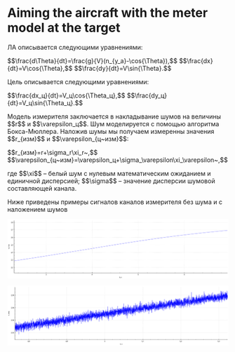 <h1>Aiming the aircraft with the meter model at the target</h1>
ЛА описывается следующими уравнениями:  
<p style="text-algin:center"> $$\frac{d\Theta}{dt}=\frac{g}{V}(n_{y_a}-\cos{\Theta}),$$  
$$\frac{dx}{dt}=V\cos{\Theta},$$  
$$\frac{dy}{dt}=V\sin{\Theta}.$$</p>  
Цель описывается следующими уравнениями:  
<p style="text-algin:center"> $$\frac{dx_ц}{dt}=V_ц\cos{\Theta_ц},$$  
$$\frac{dy_ц}{dt}=V_ц\sin{\Theta_ц}.$$  </p>  
<p>Модель измерителя заключается в накладывание шумов на величины $$r$$ и $$\varepsilon_ц$$. Шум моделируется с помощью алгоритма Бокса-Мюллера. Наложив шумы мы получаем измеренны значения $$r_{изм}$$ и $$\varepsilon_{ц~изм}$$:</p>  
<p style="text-algin:center">$$r_{изм}=r+\sigma_r\xi_r~,$$  
$$\varepsilon_{ц~изм}=\varepsilon_ц+\sigma_\varepsilon\xi_\varepsilon~,$$</p>  
<p>где $$\xi$$ – белый шум с нулевым математическим ожиданием и единичной дисперсией; $$\sigma$$ – значение дисперсии шумовой составляющей канала.</p>
<p>Ниже приведены примеры сигналов каналов измерителя без шума и с наложением шумов</p>  

![Пример без шумов](Exampels/Example_without_noise_eps.png)  
  
![Пример c шумами](Exampels/Example_with_noise_eps.png)
